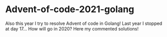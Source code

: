 # Advent-of-code-2021-golang

Also this year I try to resolve Advent of code in Golang!
Last year I stopped at day 17... How will go in 2020? Here my commented solutions!
